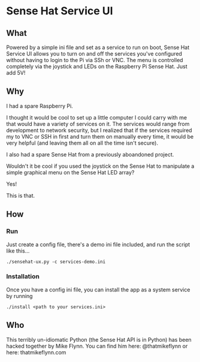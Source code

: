 # Sense Hat Service UI

## What

Powered by a simple ini file and set as a service to run on boot, Sense Hat Service UI allows you to turn on and off the services you've configured without having to login to the Pi via SSh or VNC. The menu is controlled completely via the joystick and LEDs on the Raspberry Pi Sense Hat. Just add 5V!

## Why

I had a spare Raspberry Pi. 

I thought it would be cool to set up a little computer I could carry with me that would have a variety of services on it. The services would range from development to network security, but I realized that if the services required my to VNC or SSH in first and turn them on manually every time, it would be very helpful (and leaving them all on all the time isn't secure). 

I also had a spare Sense Hat from a previously aboandoned project.

Wouldn't it be cool if you used the joystick on the Sense Hat to manipulate a simple graphical menu on the Sense Hat LED array?

Yes!

This is that.

## How

### Run

Just create a config file, there's a demo ini file included, and run the script like this...

```
./sensehat-ux.py -c services-demo.ini
```

### Installation

Once you have a config ini file, you can install the app as a system service by running 
```
./install <path to your services.ini>
```

## Who

This terribly un-idiomatic Python (the Sense Hat API is in Python) has been hacked together by Mike Flynn.
You can find him here: @thatmikeflynn or here: thatmikeflynn.com
